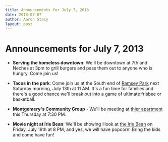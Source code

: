```yaml
---
title: Announcements for July 7, 2013
date: 2013-07-07
author: Aaron Stacy
layout: post
---
```


# Announcements for July 7, 2013

 - **Serving the homeless downtown**: We'll be downtown at 7th and Neches at
   3pm to grill burgers and pass them out to anyone who is hungry. Come join
   us!

 - **Tacos in the park**: Come join us at the South end of [Ramsey
   Park](http://www.austinparks.org/our-parks.html?parkid=316) next Saturday
   morning, July 13th at 11 AM. It's a fun time for families and there's a good
   chance we'll break out into a game of ultimate frisbee or basketball.

 - **Montgomery's Community Group** - We'll be meeting at [thier
   apartment](http://www.retreataustin.com/p/apartments/map/austin-tx-78704/retreat-at-bartons-creek-3524)
   this Thursday at 7:30 PM.

 - **Movie night at Irie Bean**: We'll be showing Hook at [the Irie
   Bean](http://www.iriebean.com) on Friday, July 19th at 8 PM, and yes, we
   will have popcorn! Bring the kids and come have fun!

